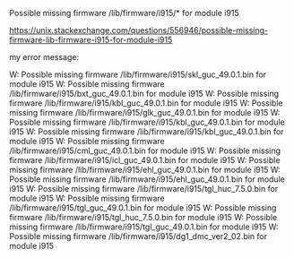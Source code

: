 Possible missing firmware /lib/firmware/i915/* for module i915

https://unix.stackexchange.com/questions/556946/possible-missing-firmware-lib-firmware-i915-for-module-i915


my error message:

W: Possible missing firmware /lib/firmware/i915/skl_guc_49.0.1.bin for module i915
W: Possible missing firmware /lib/firmware/i915/bxt_guc_49.0.1.bin for module i915
W: Possible missing firmware /lib/firmware/i915/kbl_guc_49.0.1.bin for module i915
W: Possible missing firmware /lib/firmware/i915/glk_guc_49.0.1.bin for module i915
W: Possible missing firmware /lib/firmware/i915/kbl_guc_49.0.1.bin for module i915
W: Possible missing firmware /lib/firmware/i915/kbl_guc_49.0.1.bin for module i915
W: Possible missing firmware /lib/firmware/i915/cml_guc_49.0.1.bin for module i915
W: Possible missing firmware /lib/firmware/i915/icl_guc_49.0.1.bin for module i915
W: Possible missing firmware /lib/firmware/i915/ehl_guc_49.0.1.bin for module i915
W: Possible missing firmware /lib/firmware/i915/ehl_guc_49.0.1.bin for module i915
W: Possible missing firmware /lib/firmware/i915/tgl_huc_7.5.0.bin for module i915
W: Possible missing firmware /lib/firmware/i915/tgl_guc_49.0.1.bin for module i915
W: Possible missing firmware /lib/firmware/i915/tgl_huc_7.5.0.bin for module i915
W: Possible missing firmware /lib/firmware/i915/tgl_guc_49.0.1.bin for module i915
W: Possible missing firmware /lib/firmware/i915/dg1_dmc_ver2_02.bin for module i915

